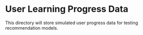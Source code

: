 # User Learning Progress Data
This directory will store simulated user progress data for testing recommendation models.
